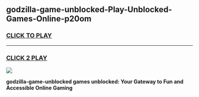 
## godzilla-game-unblocked-Play-Unblocked-Games-Online-p20om
<h3>
<a href="https://premium76.site?title=godzilla-game-unblocked&ref=25A">CLICK TO PLAY</a></h3>
<hr>

<h3>
<a href="https://premium76.site?title=godzilla-game-unblocked&ref=25A">CLICK 2 PLAY</a>
  
</h3>

<a href="https://premium76.site?title=godzilla-game-unblocked&ref=25A"><img src="https://clearcache.store/games.png"></a>


**godzilla-game-unblocked games unblocked: Your Gateway to Fun and Accessible Online Gaming**
